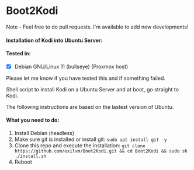 # Boot2Kodi

Note - Feel free to do pull requests. I'm available to add new developments!

#### Installation of Kodi into Ubuntu Server:

#### Tested in:
  - [x] Debian GNU/Linux 11 (bullseye) (Proxmox host)

Please let me know if you have tested this and if something failed.

Shell script to install Kodi on a Ubuntu Server and at boot, go straight to Kodi.

The following instructions are based on the lastest version of Ubuntu.

#### What you need to do:

1. Install Debian (headless)
2. Make sure git is installed or install git: `sudo apt install git -y`
3. Clone this repo and execute the installation: `git clone https://github.com/exilvm/Boot2Kodi.git && cd Boot2Kodi && sudo sh ./install.sh`
6. Reboot
